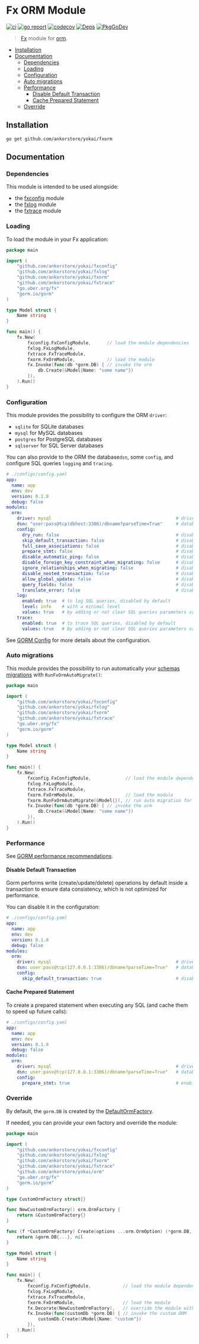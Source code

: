 # Fx ORM Module

[![ci](https://github.com/ankorstore/yokai/actions/workflows/fxorm-ci.yml/badge.svg)](https://github.com/ankorstore/yokai/actions/workflows/fxorm-ci.yml)
[![go report](https://goreportcard.com/badge/github.com/ankorstore/yokai/fxorm)](https://goreportcard.com/report/github.com/ankorstore/yokai/fxorm)
[![codecov](https://codecov.io/gh/ankorstore/yokai/graph/badge.svg?token=ghUBlFsjhR&flag=fxorm)](https://app.codecov.io/gh/ankorstore/yokai/tree/main/fxorm)
[![Deps](https://img.shields.io/badge/osi-deps-blue)](https://deps.dev/go/github.com%2Fankorstore%2Fyokai%2Ffxorm)
[![PkgGoDev](https://pkg.go.dev/badge/github.com/ankorstore/yokai/fxorm)](https://pkg.go.dev/github.com/ankorstore/yokai/fxorm)

> [Fx](https://uber-go.github.io/fx/) module for [orm](https://github.com/ankorstore/yokai/tree/main/orm).

<!-- TOC -->
* [Installation](#installation)
* [Documentation](#documentation)
	* [Dependencies](#dependencies)
	* [Loading](#loading)
	* [Configuration](#configuration)
	* [Auto migrations](#auto-migrations)
	* [Performance](#performance)
		* [Disable Default Transaction](#disable-default-transaction)
		* [Cache Prepared Statement](#cache-prepared-statement)
	* [Override](#override)
<!-- TOC -->

## Installation

```shell
go get github.com/ankorstore/yokai/fxorm
```

## Documentation

### Dependencies

This module is intended to be used alongside:

- the [fxconfig](https://github.com/ankorstore/yokai/tree/main/fxconfig) module
- the [fxlog](https://github.com/ankorstore/yokai/tree/main/fxlog) module
- the [fxtrace](https://github.com/ankorstore/yokai/tree/main/fxtrace) module

### Loading

To load the module in your Fx application:

```go
package main

import (
	"github.com/ankorstore/yokai/fxconfig"
	"github.com/ankorstore/yokai/fxlog"
	"github.com/ankorstore/yokai/fxorm"
	"github.com/ankorstore/yokai/fxtrace"
	"go.uber.org/fx"
	"gorm.io/gorm"
)

type Model struct {
	Name string
}

func main() {
	fx.New(
		fxconfig.FxConfigModule,      // load the module dependencies
		fxlog.FxLogModule,
		fxtrace.FxTraceModule,
		fxorm.FxOrmModule,            // load the module
		fx.Invoke(func(db *gorm.DB) { // invoke the orm
			db.Create(&Model{Name: "some name"})
		}),
	).Run()
}
```

### Configuration

This module provides the possibility to configure the ORM `driver`:

- `sqlite` for SQLite databases
- `mysql` for MySQL databases
- `postgres` for PostgreSQL databases
- `sqlserver` for SQL Server databases

You can also provide to the ORM the database`dsn`, some `config`, and configure SQL queries `logging` and `tracing`.

```yaml
# ./configs/config.yaml
app:
  name: app
  env: dev
  version: 0.1.0
  debug: false
modules:
  orm:
    driver: mysql                                               # driver to use
    dsn: "user:pass@tcp(dbhost:3306)/dbname?parseTime=True"     # database DSN to connect to
    config:
      dry_run: false                                            # disabled by default
      skip_default_transaction: false                           # disabled by default
      full_save_associations: false                             # disabled by default
      prepare_stmt: false                                       # disabled by default
      disable_automatic_ping: false                             # disabled by default
      disable_foreign_key_constraint_when_migrating: false      # disabled by default
      ignore_relationships_when_migrating: false                # disabled by default
      disable_nested_transaction: false                         # disabled by default
      allow_global_update: false                                # disabled by default
      query_fields: false                                       # disabled by default
      translate_error: false                                    # disabled by default
    log:
      enabled: true  # to log SQL queries, disabled by default
      level: info    # with a minimal level
      values: true   # by adding or not clear SQL queries parameters values in logs, disabled by default
    trace:
      enabled: true  # to trace SQL queries, disabled by default
      values: true   # by adding or not clear SQL queries parameters values in trace spans, disabled by default
```

See [GORM Config](https://github.com/go-gorm/gorm/blob/master/gorm.go) for more details about the configuration.

### Auto migrations

This module provides the possibility to run automatically your [schemas migrations](https://gorm.io/docs/migration.html)
with `RunFxOrmAutoMigrate()`:

```go
package main

import (
	"github.com/ankorstore/yokai/fxconfig"
	"github.com/ankorstore/yokai/fxlog"
	"github.com/ankorstore/yokai/fxorm"
	"github.com/ankorstore/yokai/fxtrace"
	"go.uber.org/fx"
	"gorm.io/gorm"
)

type Model struct {
	Name string
}

func main() {
	fx.New(
		fxconfig.FxConfigModule,             // load the module dependencies
		fxlog.FxLogModule,
		fxtrace.FxTraceModule,
		fxorm.FxOrmModule,                   // load the module
		fxorm.RunFxOrmAutoMigrate(&Model{}), // run auto migration for Model
		fx.Invoke(func(db *gorm.DB) { // invoke the orm
			db.Create(&Model{Name: "some name"})
		}),
	).Run()
}
```

### Performance

See [GORM performance recommendations](https://gorm.io/docs/performance.html).

#### Disable Default Transaction

Gorm performs write (create/update/delete) operations by default inside a transaction to ensure data consistency, which
is not optimized for performance.

You can disable it in the configuration:

```yaml
# ./configs/config.yaml
app:
  name: app
  env: dev
  version: 0.1.0
  debug: false
modules:
  orm:
    driver: mysql                                               # driver to use
    dsn: user:pass@tcp(127.0.0.1:3306)/dbname?parseTime=True"   # database DSN to connect to
    config:
      skip_default_transaction: true                            # disable default transaction
```

#### Cache Prepared Statement

To create a prepared statement when executing any SQL (and cache them to speed up future calls):

```yaml
# ./configs/config.yaml
app:
  name: app
  env: dev
  version: 0.1.0
  debug: false
modules:
  orm:
    driver: mysql                                               # driver to use
    dsn: user:pass@tcp(127.0.0.1:3306)/dbname?parseTime=True"   # database DSN to connect to
    config:
      prepare_stmt: true                                        # enable prepared statements
```

### Override

By default, the `gorm.DB` is created by
the [DefaultOrmFactory](https://github.com/ankorstore/yokai/blob/main/orm/factory.go).

If needed, you can provide your own factory and override the module:

```go
package main

import (
	"github.com/ankorstore/yokai/fxconfig"
	"github.com/ankorstore/yokai/fxlog"
	"github.com/ankorstore/yokai/fxorm"
	"github.com/ankorstore/yokai/fxtrace"
	"github.com/ankorstore/yokai/orm"
	"go.uber.org/fx"
	"gorm.io/gorm"
)

type CustomOrmFactory struct{}

func NewCustomOrmFactory() orm.OrmFactory {
	return &CustomOrmFactory{}
}

func (f *CustomOrmFactory) Create(options ...orm.OrmOption) (*gorm.DB, error) {
	return &gorm.DB{...}, nil
}

type Model struct {
	Name string
}

func main() {
	fx.New(
		fxconfig.FxConfigModule,            // load the module dependencies
		fxlog.FxLogModule,
		fxtrace.FxTraceModule,
		fxorm.FxOrmModule,                  // load the module
		fx.Decorate(NewCustomOrmFactory),   // override the module with a custom factory
		fx.Invoke(func(customDb *gorm.DB) { // invoke the custom ORM
			customDb.Create(&Model{Name: "custom"})
		}),
	).Run()
}
```
